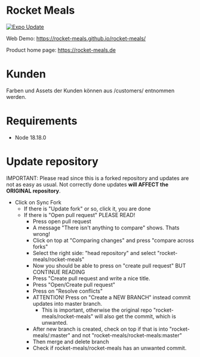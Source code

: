 # Rocket Meals

[![Expo Update](https://github.com/rocket-meals/rocket-meals/actions/workflows/frontend_native_expo.yml/badge.svg?branch=expo)](https://github.com/rocket-meals/rocket-meals/actions/workflows/frontend_native_expo.yml)

Web Demo: https://rocket-meals.github.io/rocket-meals/


Product home page: https://rocket-meals.de

# Kunden

Farben und Assets der Kunden können aus /customers/ entnommen werden.


# Requirements

- Node 18.18.0

# Update repository

IMPORTANT: Please read since this is a forked repository and updates are not as easy as usual. Not correctly done updates **will AFFECT the ORIGINAL repository**.

- Click on Sync Fork
  - If there is "Update fork" or so, click it, you are done
  - If there is "Open pull request" PLEASE READ!
      - Press open pull request
      - A message "There isn't anything to compare" shows. Thats wrong!
      - Click on top at "Comparing changes" and press "compare across forks"
      - Select the right side: "head repository" and select "rocket-meals/rocket-meals"
      - Now you should be able to press on "create pull request" BUT CONTINUE READING
      - Press "Create pull request and write a nice title.
      - Press "Open/Create pull request"
      - Press on "Resolve conflicts"
      - ATTENTION! Press on "Create a NEW BRANCH" instead commit updates into master branch.
          - This is important, otherwise the original repo "rocket-meals/rocket-meals" will also get the commit, which is unwanted.
      - After new branch is created, check on top if that is into "rocket-meals/<project>:master" and not "rocket-meals/rocket-meals:master"
      - Then merge and delete branch
      - Check if rocket-meals/rocket-meals has an unwanted commit.